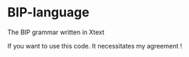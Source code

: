 # BIP-language
The BIP grammar written in Xtext


If you want to use this code. It necessitates my agreement !
